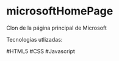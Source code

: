 # microsoftHomePage
Clon de la página principal de Microsoft

Tecnologías utlizadas:

#HTML5
#CSS
#Javascript
